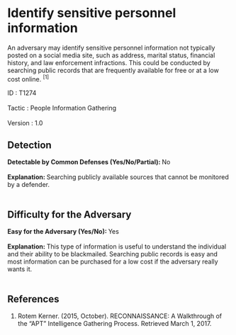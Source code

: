 <div class="container-fluid">
 <h1>
  Identify sensitive personnel information
 </h1>
 <div class="row">
  <div class="col-md-8 description-body">
   <p>
    An adversary may identify sensitive personnel information not typically posted on a social media site, such as address, marital status, financial history, and law enforcement infractions. This could be conducted by searching public records that are frequently available for free or at a low cost online.
    <span class="scite-citeref-number" data-reference="RSA-APTRecon" id="scite-ref-1-a">
     <sup>
      [1]
     </sup>
    </span>
   </p>
  </div>
  <div class="col-md-4">
   <div class="card">
    <div class="card-body">
     <div class="card-data">
      <span class="h5 card-title">
       ID
      </span>
      : T1274
      <br/>
      <br/>
     </div>
     <div class="card-data">
      <span class="h5 card-title">
      </span>
     </div>
     <div class="card-data">
      <span class="h5 card-title">
       Tactic
      </span>
      : People Information Gathering
      <br/>
      <br/>
     </div>
     <div class="card-data">
      <span class="h5 card-title">
      </span>
     </div>
     <div class="card-data">
      <span class="h5 card-title">
      </span>
     </div>
     <div class="card-data">
      <span class="h5 card-title">
      </span>
     </div>
     <div class="card-data">
      <span class="h5 card-title">
      </span>
     </div>
     <div class="card-data">
      <span class="h5 card-title">
      </span>
     </div>
     <div class="card-data">
      <span class="h5 card-title">
      </span>
     </div>
     <div class="card-data">
      <span class="h5 card-title">
      </span>
     </div>
     <div class="card-data">
      <span class="h5 card-title">
      </span>
     </div>
     <div class="card-data">
      <span class="h5 card-title">
      </span>
     </div>
     <div class="card-data">
      <span class="h5 card-title">
      </span>
     </div>
     <div class="card-data">
      <span class="h5 card-title">
       Version
      </span>
      : 1.0
     </div>
    </div>
   </div>
  </div>
 </div>
 <h2 class="pt-3" id="detectable">
  Detection
 </h2>
 <b>
  Detectable by Common Defenses (Yes/No/Partial):
 </b>
 No
 <br/>
 <br/>
 <b>
  Explanation:
 </b>
 Searching publicly available sources that cannot be monitored by a defender.
 <br/>
 <br/>
 <h2 class="pt-3" id="difficulty">
  Difficulty for the Adversary
 </h2>
 <b>
  Easy for the Adversary (Yes/No):
 </b>
 Yes
 <br/>
 <br/>
 <b>
  Explanation:
 </b>
 This type of information is useful to understand the individual and their ability to be blackmailed.  Searching public records is easy and most information can be purchased for a low cost if the adversary really wants it.
 <br/>
 <br/>
 <h2 class="pt-3" id="references">
  References
 </h2>
 <div class="row">
  <div class="col">
   <ol>
    <li>
     <span class="scite-citation" id="scite-1">
      <span class="scite-citation-text">
       Rotem Kerner. (2015, October). RECONNAISSANCE: A Walkthrough of the “APT” Intelligence Gathering Process. Retrieved March 1, 2017.
      </span>
     </span>
    </li>
   </ol>
  </div>
  <div class="col">
  </div>
 </div>
</div>
